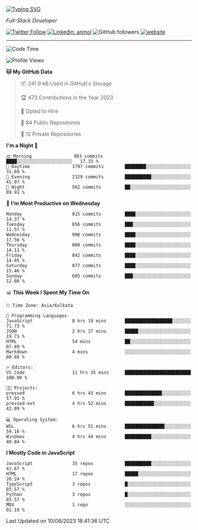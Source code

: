 [![Typing SVG](https://readme-typing-svg.herokuapp.com?lines=HI%2C+I'm+Tonal;I'm+a+Full+Stack+Developer)](https://git.io/typing-svg)

<p><em>Full-Stack Developer</em></p>

[![Twitter Follow](https://img.shields.io/twitter/follow/tonalmathew?style=flat)](https://twitter.com/intent/follow?screen_name=tonalmathew)
[![Linkedin: anmol](https://img.shields.io/badge/tonal-mathew?style=flat-square&logo=Linkedin&logoColor=white&link=https://www.linkedin.com/in/tonal-mathew/)](https://www.linkedin.com/in/tonal-mathew/)
![GitHub followers](https://img.shields.io/github/followers/tonalmathew?label=Follow&style=social)
[![website](https://img.shields.io/badge/Website-46a2f1.svg?&style=flat-square&logo=Google-Chrome&logoColor=white&link=http://tonalmathew.github.io/)](http://tonalmathew.github.io/)

---
<!--START_SECTION:waka-->
![Code Time](http://img.shields.io/badge/Code%20Time-1%2C137%20hrs%2017%20mins-blue)

![Profile Views](http://img.shields.io/badge/Profile%20Views-3-blue)

**🐱 My GitHub Data** 

> 📦 241.9 kB Used in GitHub's Storage 
 > 
> 🏆 473 Contributions in the Year 2023
 > 
> 💼 Opted to Hire
 > 
> 📜 84 Public Repositories 
 > 
> 🔑 12 Private Repositories 
 > 
**I'm a Night 🦉** 

```text
🌞 Morning                983 commits         ████░░░░░░░░░░░░░░░░░░░░░   17.33 % 
🌆 Daytime                1797 commits        ████████░░░░░░░░░░░░░░░░░   31.69 % 
🌃 Evening                2329 commits        ██████████░░░░░░░░░░░░░░░   41.07 % 
🌙 Night                  562 commits         ██░░░░░░░░░░░░░░░░░░░░░░░   09.91 % 
```
📅 **I'm Most Productive on Wednesday** 

```text
Monday                   815 commits         ████░░░░░░░░░░░░░░░░░░░░░   14.37 % 
Tuesday                  656 commits         ███░░░░░░░░░░░░░░░░░░░░░░   11.57 % 
Wednesday                996 commits         ████░░░░░░░░░░░░░░░░░░░░░   17.56 % 
Thursday                 800 commits         ████░░░░░░░░░░░░░░░░░░░░░   14.11 % 
Friday                   842 commits         ████░░░░░░░░░░░░░░░░░░░░░   14.85 % 
Saturday                 877 commits         ████░░░░░░░░░░░░░░░░░░░░░   15.46 % 
Sunday                   685 commits         ███░░░░░░░░░░░░░░░░░░░░░░   12.08 % 
```


📊 **This Week I Spent My Time On** 

```text
🕑︎ Time Zone: Asia/Kolkata

💬 Programming Languages: 
JavaScript               8 hrs 19 mins       ██████████████████░░░░░░░   71.73 % 
JSON                     2 hrs 17 mins       █████░░░░░░░░░░░░░░░░░░░░   19.71 % 
HTML                     54 mins             ██░░░░░░░░░░░░░░░░░░░░░░░   07.89 % 
Markdown                 4 mins              ░░░░░░░░░░░░░░░░░░░░░░░░░   00.68 % 

🔥 Editors: 
VS Code                  11 hrs 35 mins      █████████████████████████   100.00 % 

🐱‍💻 Projects: 
pressed                  6 hrs 43 mins       ██████████████░░░░░░░░░░░   57.91 % 
pressed-ext              4 hrs 52 mins       ███████████░░░░░░░░░░░░░░   42.09 % 

💻 Operating System: 
WSL                      6 hrs 51 mins       ███████████████░░░░░░░░░░   59.16 % 
Windows                  4 hrs 44 mins       ██████████░░░░░░░░░░░░░░░   40.84 % 
```

**I Mostly Code in JavaScript** 

```text
JavaScript               35 repos            ██████████░░░░░░░░░░░░░░░   41.67 % 
HTML                     17 repos            █████░░░░░░░░░░░░░░░░░░░░   20.24 % 
TypeScript               3 repos             █░░░░░░░░░░░░░░░░░░░░░░░░   03.57 % 
Python                   3 repos             █░░░░░░░░░░░░░░░░░░░░░░░░   03.57 % 
MDX                      1 repo              ░░░░░░░░░░░░░░░░░░░░░░░░░   01.19 % 
```




 Last Updated on 10/08/2023 18:41:36 UTC
<!--END_SECTION:waka-->
